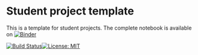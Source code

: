 # Student project template

This is a template for student projects. The complete notebook is available on [![Binder](https://mybinder.org/badge_logo.svg)](https://mybinder.org/v2/gh/HumanCapitalAnalysis/student-project-template/master?filepath=student_project.ipynb)


[![Build Status](https://travis-ci.org/HumanCapitalAnalysis/student-project-template.svg?branch=master)](https://travis-ci.org/HumanCapitalAnalysis/student-project-template)[![License: MIT](https://img.shields.io/badge/License-MIT-blue.svg)](HumanCapitalAnalysis/student-project-template/blob/master/LICENSE)
